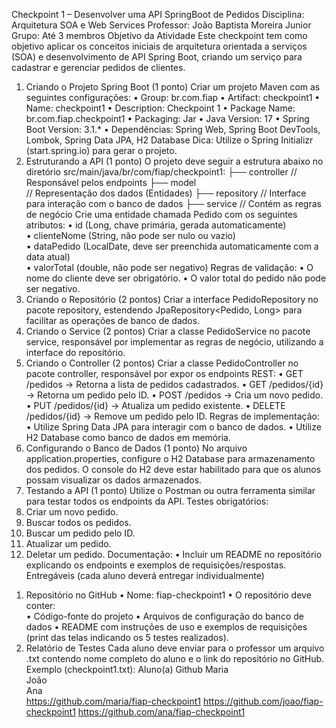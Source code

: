 Checkpoint 1 – Desenvolver uma API SpringBoot de Pedidos 
Disciplina: Arquitetura SOA e Web Services 
Professor: João Baptista Moreira Junior 
Grupo: Até 3 membros 
Objetivo da Atividade 
Este checkpoint tem como objetivo aplicar os conceitos iniciais de 
arquitetura orientada a serviços (SOA) e desenvolvimento de API Spring Boot, 
criando um serviço para cadastrar e gerenciar pedidos de clientes. 
1. Criando o Projeto Spring Boot (1 ponto) 
Criar um projeto Maven com as seguintes configurações: 
• Group: br.com.fiap 
• Artifact: checkpoint1 
• Name: checkpoint1 
• Description: Checkpoint 1 
• Package Name: br.com.fiap.checkpoint1 
• Packaging: Jar 
• Java Version: 17 
• Spring Boot Version: 3.1.* 
• Dependências: Spring Web, Spring Boot DevTools, Lombok, 
Spring Data JPA, H2 Database 
Dica: Utilize o Spring Initializr (start.spring.io) para gerar o projeto. 
2. Estruturando a API (1 ponto) 
O 
projeto 
deve seguir a estrutura abaixo no diretório 
src/main/java/br/com/fiap/checkpoint1: 
├── controller  // Responsável pelos endpoints 
├── model       
// Representação dos dados (Entidades) 
├──  repository   // Interface para interação com o banco de dados 
├──  service     // Contém as regras de negócio 
Crie uma entidade chamada Pedido com os seguintes atributos: 
• id (Long, chave primária, gerada automaticamente)  
• clienteNome (String, não pode ser nulo ou vazio)  
• dataPedido (LocalDate, deve ser preenchida automaticamente 
com a data atual)  
• valorTotal (double, não pode ser negativo) 
Regras de validação: 
• O nome do cliente deve ser obrigatório. 
• O valor total do pedido não pode ser negativo. 
3. Criando o Repositório (2 pontos) 
Criar a interface PedidoRepository no pacote repository, estendendo 
JpaRepository<Pedido, Long> para facilitar as operações de banco de dados. 
4. Criando o Service (2 pontos) 
Criar a classe PedidoService no pacote service, responsável por 
implementar as regras de negócio, utilizando a interface do repositório. 
5. Criando o Controller (2 pontos) 
Criar a classe PedidoController no pacote controller, responsável por 
expor os endpoints REST: 
• GET /pedidos → Retorna a lista de pedidos cadastrados. 
• GET /pedidos/{id} → Retorna um pedido pelo ID. 
• POST /pedidos → Cria um novo pedido. 
• PUT /pedidos/{id} → Atualiza um pedido existente. 
• DELETE /pedidos/{id} → Remove um pedido pelo ID. 
Regras de implementação: 
• Utilize Spring Data JPA para interagir com o banco de dados. 
• Utilize H2 Database como banco de dados em memória. 
6. Configurando o Banco de Dados (1 ponto) 
No arquivo application.properties, configure o H2 Database para 
armazenamento dos pedidos. O console do H2 deve estar habilitado para que 
os alunos possam visualizar os dados armazenados. 
7. Testando a API (1 ponto) 
Utilize o Postman ou outra ferramenta similar para testar todos os 
endpoints da API. 
Testes obrigatórios: 
1. Criar um novo pedido. 
2. Buscar todos os pedidos. 
3. Buscar um pedido pelo ID. 
4. Atualizar um pedido. 
5. Deletar um pedido. 
Documentação: 
• Incluir um README no repositório explicando os endpoints e 
exemplos de requisições/respostas. 
Entregáveis (cada aluno deverá entregar individualmente) 
1) Repositório no GitHub 
• Nome: fiap-checkpoint1 
• O repositório deve conter:  
• Código-fonte do projeto 
• Arquivos de configuração do banco de dados 
• README com instruções de uso e exemplos de requisições (print 
das telas indicando os 5 testes realizados). 
2) Relatório de Testes 
Cada aluno deve enviar para o professor um arquivo .txt contendo nome 
completo do aluno e o link do repositório no GitHub. 
Exemplo (checkpoint1.txt): 
Aluno(a)    Github 
Maria       
João        
Ana        
https://github.com/maria/fiap-checkpoint1 
https://github.com/joao/fiap-checkpoint1 
 https://github.com/ana/fiap-checkpoint1
